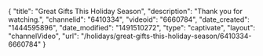 {
    "title": "Great Gifts This Holiday Season",
    "description": "Thank you for watching.",
    "channelid": "6410334",
    "videoid": "6660784",
    "date_created": "1444595896",
    "date_modified": "1491510272",
    "type": "captivate",
    "layout": "channelVideo",
    "url": "\/holidays\/great-gifts-this-holiday-season\/6410334-6660784"
}